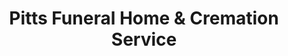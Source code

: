 ---
title: "Pitts Funeral Home & Cremation Service"
url: /erie/pitts-funeral-home-und-cremation-service/
shop: Bestattungen
---